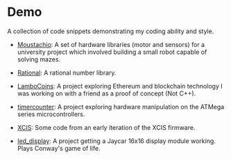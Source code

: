 # Demo
A collection of code snippets demonstrating my coding ability and style.

- [Moustachio](Moustachio/README.md): A set of hardware libraries (motor and sensors) for a university project which involved building a small robot capable of solving mazes.

- [Rational](Rational/README.md): A rational number library.

- [LamboCoins](https://github.com/AhemOne/LamboCoins): A project exploring Ethereum and blockchain technology I was working on with a friend as a proof of concept (Not C++).

- [timercounter](timercounter/README.md): A project exploring hardware manipulation on the ATMega series microcontrollers.

- [XCIS](XCIS/README.md): Some code from an early iteration of the XCIS firmware.

- [led_display](led_display/README.md): A project getting a Jaycar 16x16 display module working. Plays Conway's game of life.


